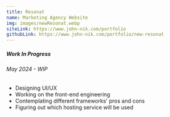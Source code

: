 ```yaml
---
title: Resonat
name: Marketing Agency Website
img: images/newResonat.webp
siteLink: https://www.john-nik.com/portfolio
githubLink: https://www.john-nik.com/portfolio/new-resonat
---
```

##### *Work In Progress*

###### May 2024 - WIP

* Designing UI/UX
* Working on the front-end engineering
* Contemplating different frameworks' pros and cons
* Figuring out which hosting service will be used
